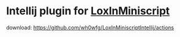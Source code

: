 # Intellij plugin for [LoxInMiniscript](https://github.com/wh0wfg/LoxInMiniscript/tree/extended)

download: https://github.com/wh0wfg/LoxInMiniscriptIntellij/actions

